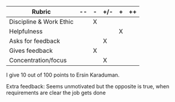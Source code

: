 | **Rubric**              	| -- 	| - 	| +/- 	| + 	| ++ 	|
|-------------------------	|----	|---	|-----	|---	|----	|
| Discipline & Work Ethic 	|    	|   X	|     	|   	|    	|
| Helpfulness             	|    	|   	|     	|   X	|    	|
| Asks for feedback       	|    	|   	|   X  	|   	|    	|
| Gives feedback          	|    	|   X	|     	|   	|    	|
| Concentration/focus     	|    	|   	|   X  	|   	|    	|

I give 10 out of 100 points to Ersin Karaduman.

Extra feedback:
Seems unmotivated but the opposite is true, when requirements are clear the job gets done


